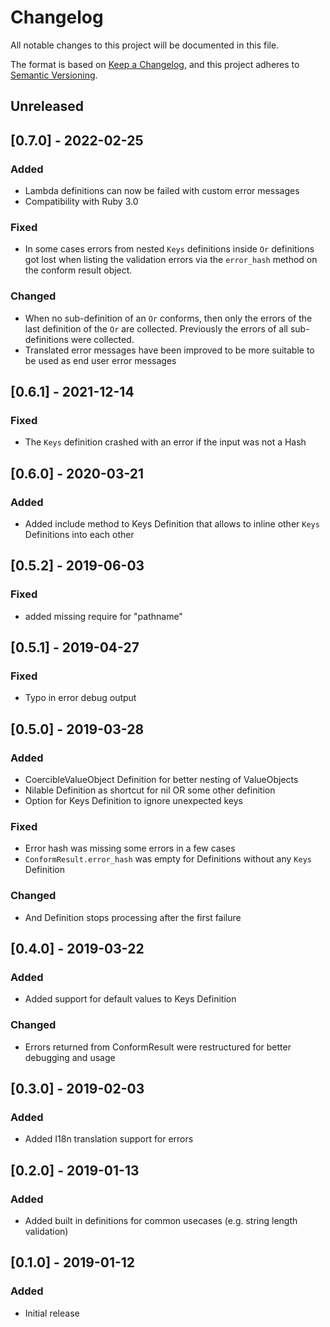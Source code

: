 # Changelog
All notable changes to this project will be documented in this file.

The format is based on [Keep a Changelog](https://keepachangelog.com/en/1.0.0/),
and this project adheres to [Semantic Versioning](https://semver.org/spec/v2.0.0.html).

## Unreleased

## [0.7.0] - 2022-02-25
### Added
- Lambda definitions can now be failed with custom error messages
- Compatibility with Ruby 3.0
### Fixed
- In some cases errors from nested `Keys` definitions inside `Or` definitions got lost when listing the validation errors via the `error_hash` method on the conform result object.
### Changed
- When no sub-definition of an `Or` conforms, then only the errors of the last definition of the `Or` are collected. Previously the errors of all sub-definitions were collected.
- Translated error messages have been improved to be more suitable to be used as end user error messages

## [0.6.1] - 2021-12-14
### Fixed
- The `Keys` definition crashed with an error if the input was not a Hash

## [0.6.0] - 2020-03-21
### Added
- Added include method to Keys Definition that allows to inline other `Keys` Definitions into each other

## [0.5.2] - 2019-06-03
### Fixed
- added missing require for "pathname"

## [0.5.1] - 2019-04-27
### Fixed
- Typo in error debug output

## [0.5.0] - 2019-03-28
### Added
- CoercibleValueObject Definition for better nesting of ValueObjects
- Nilable Definition as shortcut for nil OR some other definition
- Option for Keys Definition to ignore unexpected keys
### Fixed
- Error hash was missing some errors in a few cases
- `ConformResult.error_hash` was empty for Definitions without any `Keys` Definition
### Changed
- And Definition stops processing after the first failure

## [0.4.0] - 2019-03-22
### Added
- Added support for default values to Keys Definition
### Changed
- Errors returned from ConformResult were restructured for better debugging and usage

## [0.3.0] - 2019-02-03
### Added
- Added I18n translation support for errors

## [0.2.0] - 2019-01-13
### Added
- Added built in definitions for common usecases (e.g. string length validation)

## [0.1.0] - 2019-01-12
### Added
- Initial release
